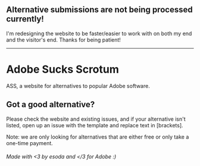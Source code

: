 ## Alternative submissions are not being processed currently!


I'm redesigning the website to be faster/easier to work with on both my end and the visitor's end. Thanks for being patient!


---
# Adobe Sucks Scrotum
ASS, a website for alternatives to popular Adobe software.

## Got a good alternative?
Please check the website and existing issues, and if your alternative isn't listed, open up an issue with the template and replace text in [brackets].

Note: we are only looking for alternatives that are either free or only take a one-time payment.

###### Made with <3 by esoda and </3 for Adobe :)
